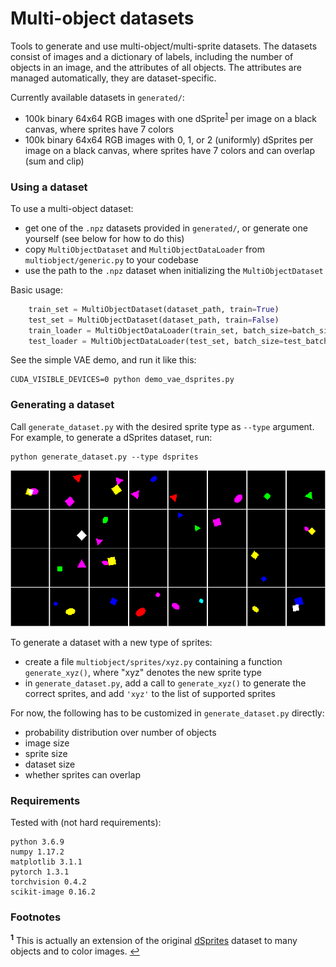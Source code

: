 # Multi-object datasets

Tools to generate and use multi-object/multi-sprite datasets.
The datasets consist of images and a dictionary of labels, including the number
of objects in an image, and the attributes of all objects. The attributes are
managed automatically, they are dataset-specific.

Currently available datasets in `generated/`:
- 100k binary 64x64 RGB images with one dSprite<sup id="a1">[1](#f1)</sup> per 
image on a black canvas, where sprites have 7 colors
- 100k binary 64x64 RGB images with 0, 1, or 2 (uniformly) dSprites per image on 
a black canvas, where sprites have 7 colors and can overlap (sum and clip)


### Using a dataset

To use a multi-object dataset:
- get one of the `.npz` datasets provided in `generated/`, or generate one 
yourself (see below for how to do this)
- copy `MultiObjectDataset` and `MultiObjectDataLoader` from 
`multiobject/generic.py` to your codebase
- use the path to the `.npz` dataset when initializing the `MultiObjectDataset`

Basic usage:
```python
    train_set = MultiObjectDataset(dataset_path, train=True)
    test_set = MultiObjectDataset(dataset_path, train=False)
    train_loader = MultiObjectDataLoader(train_set, batch_size=batch_size, shuffle=True)
    test_loader = MultiObjectDataLoader(test_set, batch_size=test_batch_size)
```

See the simple VAE demo, and run it like this:
```
CUDA_VISIBLE_DEVICES=0 python demo_vae_dsprites.py
```


### Generating a dataset

Call `generate_dataset.py` with the desired sprite type as `--type` argument. 
For example, to generate a dSprites dataset, run:
```
python generate_dataset.py --type dsprites
```

![generated samples](./.readme_figs/generated.png)

To generate a dataset with a new type of sprites:
- create a file `multiobject/sprites/xyz.py` containing a function 
`generate_xyz()`, where "xyz" denotes the new sprite type
- in `generate_dataset.py`, add a call to `generate_xyz()` to generate the
correct sprites, and add `'xyz'` to the list of supported sprites

For now, the following has to be customized in `generate_dataset.py` directly:
- probability distribution over number of objects
- image size
- sprite size
- dataset size
- whether sprites can overlap



### Requirements

Tested with (not hard requirements):
```
python 3.6.9
numpy 1.17.2
matplotlib 3.1.1
pytorch 1.3.1
torchvision 0.4.2
scikit-image 0.16.2
```


### Footnotes

<b id="f1"><sup>1</sup></b> This is actually an extension of the original [dSprites](https://github.com/deepmind/dsprites-dataset)
dataset to many objects and to color images. [↩](#a1)
